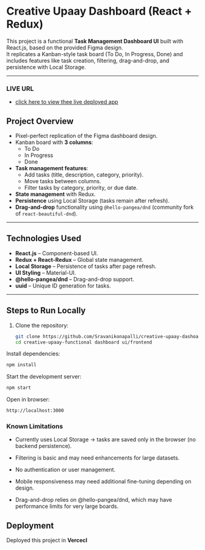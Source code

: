 # Creative Upaay Dashboard (React + Redux)

This project is a functional **Task Management Dashboard UI** built with React.js, based on the provided Figma design.  
It replicates a Kanban-style task board (To Do, In Progress, Done) and includes features like task creation, filtering, drag-and-drop, and persistence with Local Storage.  

---
### LIVE URL
- [click here to view thee live deployed app]() 

##  Project Overview
- Pixel-perfect replication of the Figma dashboard design.  
- Kanban board with **3 columns**:  
  - To Do  
  - In Progress  
  - Done  
- **Task management features**:
  - Add tasks (title, description, category, priority).  
  - Move tasks between columns.  
  - Filter tasks by category, priority, or due date.  
- **State management** with Redux.  
- **Persistence** using Local Storage (tasks remain after refresh).  
- **Drag-and-drop** functionality using `@hello-pangea/dnd` (community fork of `react-beautiful-dnd`).  

---

##  Technologies Used
- **React.js** – Component-based UI.  
- **Redux + React-Redux** – Global state management.  
- **Local Storage** – Persistence of tasks after page refresh.  
- **UI Styling** – Material-UI.  
- **@hello-pangea/dnd** – Drag-and-drop support.  
- **uuid** – Unique ID generation for tasks.  

---

##  Steps to Run Locally
1. Clone the repository:
   ```bash
   git clone https://github.com/Sravanikonapalli/creative-upaay-dashoard.git
   cd creative-upaay-functional dashboard ui/frontend
Install dependencies:

```bash
npm install
```
Start the development server:

```bash
npm start
```
Open in browser:

```bash
http://localhost:3000
```

### Known Limitations
- Currently uses Local Storage → tasks are saved only in the browser (no backend persistence).

- Filtering is basic and may need enhancements for large datasets.

- No authentication or user management.

- Mobile responsiveness may need additional fine-tuning depending on design.

- Drag-and-drop relies on @hello-pangea/dnd, which may have performance limits for very large boards.

## Deployment
Deployed this project in **Vercecl**


